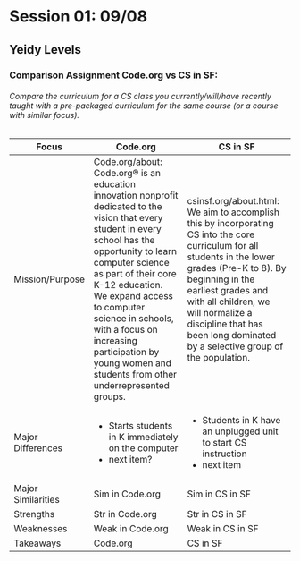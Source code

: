 # Session 01: 09/08
## Yeidy Levels
### Comparison Assignment Code.org vs CS in SF:
###### Compare the curriculum for a CS class you currently/will/have recently taught with a pre-packaged curriculum for the same course (or a course with similar focus).

Focus | Code.org | CS in SF
--- | --- | --- 
Mission/Purpose |  Code.org/about: Code.org® is an education innovation nonprofit dedicated to the vision that every student in every school has the opportunity to learn computer science as part of their core K-12 education. We expand access to computer science in schools, with a focus on increasing participation by young women and students from other underrepresented groups.  | csinsf.org/about.html: We aim to accomplish this by incorporating CS into the core curriculum for all students in the lower grades (Pre-K to 8). By beginning in the earliest grades and with all children, we will normalize a discipline that has been long dominated by a selective group of the population. 
Major Differences | <ul><li>Starts students in K immediately on the computer</li><li> next item?</li></ul> | <ul><li>Students in K have an unplugged unit to start CS instruction</li><li> next item </li></ul>
Major Similarities | Sim in Code.org | Sim in CS in SF
Strengths | Str in Code.org | Str in CS in SF
Weaknesses | Weak in Code.org | Weak in CS in SF
Takeaways | Code.org | CS in SF

